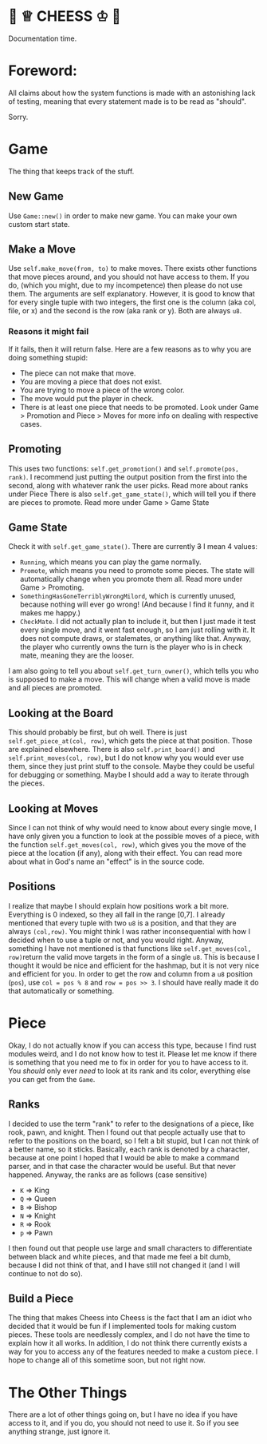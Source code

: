 # 🧀 ♕ CHEESS ♔ 🧀 
Documentation time.

# Foreword:
All claims about how the system functions is made with an astonishing lack of testing, meaning that every statement made is to be read as "should".

Sorry.

# Game
The thing that keeps track of the stuff.
## New Game
Use `Game::new()` in order to make new game. You can make your own custom start state.
## Make a Move
Use `self.make_move(from, to)` to make moves.
There exists other functions that move pieces around, and you should not have access to them. If you do, (which you might, due to my incompetence) then please do not use them.
The arguments are self explanatory. However, it is good to know that for every single tuple with two integers, the first one is the column (aka col, file, or x) and the second is the row (aka rank or y). Both are always `u8`.
### Reasons it might fail
If it fails, then it will return false. Here are a few reasons as to why you are doing something stupid:
- The piece can not make that move.
- You are moving a piece that does not exist.
- You are trying to move a piece of the wrong color.
- The move would put the player in check.
- There is at least one piece that needs to be promoted.
Look under Game > Promotion and Piece > Moves for more info on dealing with respective cases.
## Promoting
This uses two functions: `self.get_promotion()` and `self.promote(pos, rank)`. I recommend just putting the output position from the first into the second, along with whatever rank the user picks. Read more about ranks under Piece
There is also `self.get_game_state()`, which will tell you if there are pieces to promote. Read more under Game > Game State
## Game State
Check it with `self.get_game_state()`. There are currently ~~3~~ I mean 4 values:
- `Running`, which means you can play the game normally.
- `Promote`, which means you need to promote some pieces. The state will automatically change when you promote them all. Read more under Game > Promoting.
- `SomethingHasGoneTerriblyWrongMilord`, which is currently unused, because nothing will ever go wrong! (And because I find it funny, and it makes me happy.)
- `CheckMate`. I did not actually plan to include it, but then I just made it test every single move, and it went fast enough, so I am just rolling with it. It does not compute draws, or stalemates, or anything like that. Anyway, the player who currently owns the turn is the player who is in check mate, meaning they are the looser.

I am also going to tell you about `self.get_turn_owner()`, which tells you who is supposed to make a move. This will change when a valid move is made and all pieces are promoted.
## Looking at the Board
This should probably be first, but oh well.
There is just `self.get_piece_at(col, row)`, which gets the piece at that position. Those are explained elsewhere. There is also `self.print_board()` and `self.print_moves(col, row)`, but I do not know why you would ever use them, since they just print stuff to the console. Maybe they could be useful for debugging or something.
Maybe I should add a way to iterate through the pieces.
## Looking at Moves
Since I can not think of why would need to know about every single move, I have only given you a function to look at the possible moves of a piece, with the function `self.get_moves(col, row)`, which gives you the move of the piece at the location (if any), along with their effect. You can read more about what in God's name an "effect" is in the source code.
## Positions
I realize that maybe I should explain how positions work a bit more. Everything is 0 indexed, so they all fall in the range \[0,7]. I already mentioned that every tuple with two `u8` is a position, and that they are always `(col,row)`. You might think I was rather inconsequential with how I decided when to use a tuple or not, and you would right. 
Anyway, something I have not mentioned is that functions like `self.get_moves(col, row)`return the valid move targets in the form of a single `u8`. This is because I thought it would be nice and efficient for the hashmap, but it is not very nice and efficient for you. In order to get the row and column from a `u8` position (`pos`), use `col = pos % 8` and `row = pos >> 3`.
I should have really made it do that automatically or something.
# Piece
Okay, I do not actually know if you can access this type, because I find rust modules weird, and I do not know how to test it. Please let me know if there is something that you need me to fix in order for you to have access to it. You *should* only ever *need* to look at its rank and its color, everything else you can get from the `Game`.
## Ranks
I decided to use the term "rank" to refer to the designations of a piece, like rook, pawn, and knight. Then I found out that people actually use that to refer to the positions on the board, so I felt a bit stupid, but I can not think of a better name, so it sticks.
Basically, each rank is denoted by a character, because at one point I hoped that I would be able to make a command parser, and in that case the character would be useful. But that never happened. Anyway, the ranks are as follows (case sensitive)
- `K` => King
- `Q` => Queen
- `B` => Bishop
- `N` => Knight
- `R` => Rook
- `p` => Pawn

I then found out that people use large and small characters to differentiate between black and white pieces, and that made me feel a bit dumb, because I did not think of that, and I have still not changed it (and I will continue to not do so).
## Build a Piece
The thing that makes Cheess into Cheess is the fact that I am an idiot who decided that it would be fun if I implemented tools for making custom pieces. These tools are needlessly complex, and I do not have the time to explain how it all works. In addition, I do not think there currently exists a way for you to access any of the features needed to make a custom piece. I hope to change all of this sometime soon, but not right now.
# The Other Things
There are a lot of other things going on, but I have no idea if you have access to it, and if you do, you should not need to use it. So if you see anything strange, just ignore it.